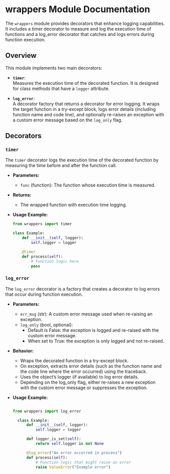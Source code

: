 # wrappers Module Documentation

The `wrappers` module provides decorators that enhance logging capabilities. It includes a timer decorator to measure and log the execution time of functions and a log_error decorator that catches and logs errors during function execution.

## Overview

This module implements two main decorators:

- **`timer`**:  
  Measures the execution time of the decorated function. It is designed for class methods that have a `logger` attribute.

- **`log_error`**:  
  A decorator factory that returns a decorator for error logging. It wraps the target function in a try-except block, logs error details (including function name and code line), and optionally re-raises an exception with a custom error message based on the `log_only` flag.

## Decorators

### `timer`

The `timer` decorator logs the execution time of the decorated function by measuring the time before and after the function call.

- **Parameters:**
  - `func` (function): The function whose execution time is measured.

- **Returns:**
  - The wrapped function with execution time logging.

- **Usage Example:**

  ```python
  from wrappers import timer

  class Example:
      def __init__(self, logger):
          self.logger = logger

      @timer
      def process(self):
          # Function logic here
          pass

### `log_error`

The `log_error` decorator is a factory that creates a decorator to log errors that occur during function execution.

- **Parameters:**
  - `err_msg` (str): A custom error message used when re-raising an exception.
  - `log_only` (bool, optional):
    - Default is False: the exception is logged and re-raised with the custom error message.
    - When set to True: the exception is only logged and not re-raised.
- **Behavior:**
  - Wraps the decorated function in a try-except block.
  - On exception, extracts error details (such as the function name and the code line where the error occurred) using the traceback.
  - Uses the object’s logger (if available) to log error details.
  - Depending on the log_only flag, either re-raises a new exception with the custom error message or suppresses the exception.

- **Usage Example:**

  ```python

  from wrappers import log_error

    class Example:
        def __init__(self, logger):
            self.logger = logger

        def logger_is_set(self):
            return self.logger is not None

        @log_error("An error occurred in process")
        def process(self):
            # Function logic that might raise an error
            raise ValueError("Example error")